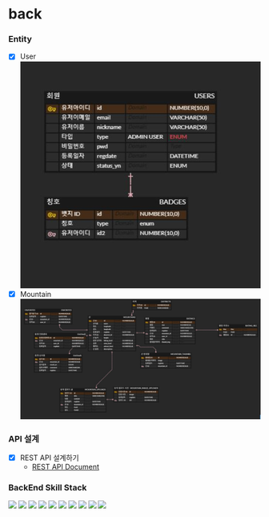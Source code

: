 # back

### Entity
- [x] User 
    ![domain_model](https://github.com/hola-mountain/back/blob/master/src/main/resources/image/USER.JPG)
- [x] Mountain    
    ![domain_model](https://github.com/hola-mountain/back/blob/master/src/main/resources/image/Moutain.JPG)
    
### API 설계
- [x] REST API 설계하기
    - [REST API Document](https://docs.google.com/spreadsheets/d/1YUAuLw1SX2_oafbXAACLqnuv1LDNE8QM6ffgOs0w1oI/edit)

### BackEnd Skill Stack

<img src="https://img.shields.io/badge/java-007396?style=for-the-badge&logo=java&logoColor=white"> <img src="https://img.shields.io/badge/springboot-6DB33F?style=for-the-badge&logo=springboot&logoColor=white"> <img src="https://img.shields.io/badge/gradle-02303A?style=for-the-badge&logo=gradle&logoColor=white"> <img src="https://img.shields.io/badge/spring%20security-000000?style=for-the-badge&logo=json%20web%20tokens&logoColor=white"> <img src="https://img.shields.io/badge/spring%20webflux-85EA2D?style=for-the-badge&logo=swagger&logoColor=white"> <img src="https://img.shields.io/badge/spring%20cloud-231F20?style=for-the-badge&logo=apachekafka&logoColor=white"> <img src="https://img.shields.io/badge/r2dbc-00FFFF?style=for-the-badge&logo=elasticsearch&logoColor=white"> <img src="https://img.shields.io/badge/jpa-FFBF00?style=for-the-badge&logo=logstash&logoColor=white"> <img src="https://img.shields.io/badge/aws-FA58F4?style=for-the-badge&logo=awslambda&logoColor=white"> <img src="https://img.shields.io/badge/mysql-FF0000?style=for-the-badge&logo=mysql&logoColor=white">
